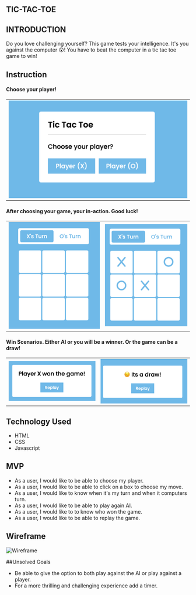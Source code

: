 ## TIC-TAC-TOE

## INTRODUCTION
Do you love challenging yourself? This game tests your intelligence. It's you against the computer 😲! You have to beat the computer in a tic tac toe game to win!


## Instruction

#### Choose your player!
<table>
  <tr>
    <td> <img src="/images/home.png" alt="Home Page"> </td>
  </tr>
  </table>
  
  #### After choosing your game, your in-action. Good luck!
  <table>
  <tr>
    <td> <img src="/images/initial.png" alt="Initial Page"> </td>
    <td> <img src="/images/in-action.png" alt="In-Action"> </td>
  </tr>
  </table>

 #### Win Scenarios. Either AI or you will be a winner. Or the game can be a draw!
 <table>
  <tr>
    <td> <img src="/images/winner.png" alt="Winner Page"> </td>
    <td> <img src="/images/draw.png" alt="Draw Page"> </td>
  </tr>
</table>


## Technology Used
* HTML
* CSS
* Javascript


## MVP
* As a user, I would like to be able to choose my player.
* As a user, I would like to be able to click on a box to choose my move.
* As a user, I would like to know when it's my turn and when it computers turn.
* As a user, I would like to be able to play again AI.
* As a user, I would like to to know who won the game.
* As a user, I would like to be able to replay the game.

## Wireframe
<img src="/public/image/Project_2 wireframe.png" alt="Wireframe">



##Unsolved Goals
* Be able to give the option to both play against the AI or play against a player. 
* For a more thrilling and challenging experience add a timer. 